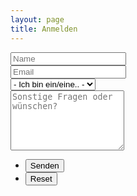 ```yaml
---
layout: page
title: Anmelden
---
```


<section>
	<form method="post" action="#">
		<div class="row uniform">
			<div class="6u 12u$(xsmall)">
				<input type="text" name="demo-name" id="demo-name" value="" placeholder="Name" />
			</div>
			<div class="6u$ 12u$(xsmall)">
				<input type="email" name="demo-email" id="demo-email" value="" placeholder="Email" />
			</div>
			<div class="12u$">
				<div class="select-wrapper">
					<select name="participant-category" id="participant-category">
						<option value="">- Ich bin ein/eine.. -</option>
						<option value="1">Daten-anfanger</option>
						<option value="1">Excel fiend</option>
						<option value="1">Pivot wrangler</option>
						<option value="1">JSON monster</option>
					</select>
				</div>
			</div>
			<!--<div class="4u 12u$(small)">
				<input type="radio" id="participant-when-low" name="participant-when" checked>
				<label for="participant-when-low">1 Monat+</label>
			</div>
			<div class="4u 12u$(small)">
				<input type="radio" id="participant-when-normal" name="participant-when">
				<label for="participant-when-normal">2-4 Wochen</label>
			</div>
			<div class="4u$ 12u$(small)">
				<input type="radio" id="participant-when-high" name="participant-when">
				<label for="participant-when-high">Sofort möglich</label>
			</div>
			<div class="6u 12u$(small)">
				<input type="checkbox" id="demo-copy" name="demo-copy">
				<label for="demo-copy">Email me a copy</label>
			</div>
			<div class="6u$ 12u$(small)">
				<input type="checkbox" id="demo-human" name="demo-human" checked>
				<label for="demo-human">Not a robot</label>
			</div>-->
			<div class="12u$">
				<textarea name="demo-message" id="demo-message" placeholder="Sonstige Fragen oder wünschen?" rows="6"></textarea>
			</div>
			<div class="12u$">
				<ul class="actions">
					<li><input type="submit" value="Senden" class="special" /></li>
					<li><input type="reset" value="Reset" /></li>
				</ul>
			</div>
		</div>
	</form>
</section>
